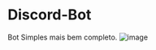 # Discord-Bot
Bot Simples mais bem completo.
![image](https://github.com/Suiezintmj/Discord-Bot/assets/121715884/b7fadd7a-faee-4e0c-a7b3-3e93852f6eae)
